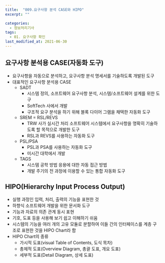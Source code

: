 ```yaml
---
title:  "009.요구사항 분석 CASE와 HIPO"
excerpt: ""

categories:
  - 정보처리기사
tags:
  - 01. 요구사항 확인
last_modified_at: 2021-06-30
---
```




## 요구사항 분석용 CASE(자동화 도구)

+ 요구사항을 자동으로 분석하고, 요구사항 분석 명세서를 기술하도록 개발된 도구
+ 대표적인 요구사항 분석용 CASE
  + SADT
    + 시스템 정의, 소프트웨어 요구사항 분석, 시스템/소프트웨어 설계를 위한 도구
    + SoftTech 사에서 개발
    + 구조적 요구 분석을 하기 위해 블록 다이어 그램을 채택한 자동화 도구
  + SREM = RSL/REVS
    + TRW 사가 실시간 처리 소프트웨어 시스템에서 요구사항을 명확히 기술하도록 할 목적으로 개발한 도구
    + RSL과 REVS를 사용하는 자동화 도구
  + PSL/PSA
    + PSL과 PSA를 사용하는 자동화 도구
    + 미시간 대학에서 개발
  + TAGS
    + 시스템 공학 방법 응용에 대한 자동 접근 방법
    + 개발 주기의 전 과정에 이용할 수 있는 통합 자동화 도구





## HIPO(Hierarchy Input Process Output)

+ 실행 과정인 입력, 처리, 출력의 기능을 표현한 것
+ 하향식 소프트웨어 개발을 위한 문서화 도구
+ 기능과 자료의 의존 관계 동시 표현
+ 기호, 도표 등을 사용해 보기 쉽고 이해하기 쉬움
+ 시스템의 기능을 여러 개의 고유 모듈로 분할하여 이들 간의 인터페이스를 계층 구조로 표현한 것을 HIPO Chart라 함
+ HIPO Chart의 종류
  + 가시적 도표(visual Table of Contents, 도식 목차)
  + 총체적 도표(Overview Diagram, 총괄 도표, 개요 도표)
  + 세부적 도표(Detail Diagram, 상세 도표)



